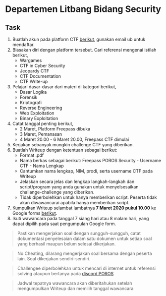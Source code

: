 # Departemen Litbang Bidang Security

## Task

1. Buatlah akun pada platform CTF [berikut](http://freepass-ctf.poros-cys.com/), gunakan email ub untuk mendaftar. 
2. Biasakan diri dengan platform tersebut. Cari referensi mengenai istilah berikut,
   - Wargames
   - CTF in Cyber Security
   - Jeopardy CTF
   - CTF Documentation
   - CTF Write-up
3. Pelajari dasar-dasar dari materi di kategori berikut,
   - Dasar Logika
   - Forensik
   - Kriptografi
   - Reverse Engineering
   - Web Exploitation
   - Binary Exploitation
4. Catat tanggal penting berikut,
   - 2 Maret, Platform Freepass dibuka
   - 3 Maret, Pemanasan
   - 4 Maret 20.00 - 6 Maret 20.00, Freepass CTF dimulai
5. Kerjakan sebanyak mungkin challenge CTF yang diberikan.
6. Buatlah Writeup dengan ketentuan sebagai berikut:
   - Format .pdf
   - Nama berkas sebagai berikut: Freepass POROS Security - Username CTF - Nama Lengkap
   - Cantumkan nama lengkap, NIM, prodi, serta username CTF pada Writeup
   - Jelaskan secara jelas dan lengkap langkah-langkah dan script/program yang anda gunakan untuk menyelsesaikan challange-challenge yang diberikan.
   - Tidak diperbolehkan untuk hanya memberikan script. Peserta tidak akan diwawancarai apabila hanya memberikan script.
8. Kumpulkan Writeup selambat lambatnya **7 Maret 2020 pukul 10.00** ke Google forms [berikut](https://forms.gle/oVhzW43VNWcfsN2c7).
9. Ikuti wawancara pada tanggal 7 siang hari atau 8 malam hari, yang dapat dipilih pada saat pengumpulan Google form.

> Pastikan mengerjakan soal dengan sungguh-sungguh, catat dokumentasi penyelesaian dalam satu dokumen untuk setiap soal yang berhasil maupun belum selesai dikerjakan.

> No Cheating, dilarang mengerjakan soal bersama dengan peserta lain. Soal dikerjakan sendiri-sendiri.

> Challengee diperbolehkan untuk mencari di internet untuk referensi solving ataupun bertanya pada [discord POROS](https://discord.gg/QvHqMBtPv5)  
 
> Jadwal tepatnya wawancara akan diberitahukan setelah mengumpulkan Writeup dan memilih tanggal wawancara
